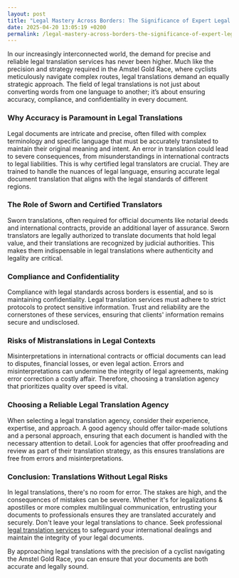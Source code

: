 ```yaml
---
layout: post
title: "Legal Mastery Across Borders: The Significance of Expert Legal Translations"
date: 2025-04-20 13:05:19 +0200
permalink: /legal-mastery-across-borders-the-significance-of-expert-legal-translations/
---
```



In our increasingly interconnected world, the demand for precise and reliable legal translation services has never been higher. Much like the precision and strategy required in the Amstel Gold Race, where cyclists meticulously navigate complex routes, legal translations demand an equally strategic approach. The field of legal translations is not just about converting words from one language to another; it’s about ensuring accuracy, compliance, and confidentiality in every document. 

### Why Accuracy is Paramount in Legal Translations

Legal documents are intricate and precise, often filled with complex terminology and specific language that must be accurately translated to maintain their original meaning and intent. An error in translation could lead to severe consequences, from misunderstandings in international contracts to legal liabilities. This is why certified legal translators are crucial. They are trained to handle the nuances of legal language, ensuring accurate legal document translation that aligns with the legal standards of different regions.

### The Role of Sworn and Certified Translators

Sworn translations, often required for official documents like notarial deeds and international contracts, provide an additional layer of assurance. Sworn translators are legally authorized to translate documents that hold legal value, and their translations are recognized by judicial authorities. This makes them indispensable in legal translations where authenticity and legality are critical.

### Compliance and Confidentiality

Compliance with legal standards across borders is essential, and so is maintaining confidentiality. Legal translation services must adhere to strict protocols to protect sensitive information. Trust and reliability are the cornerstones of these services, ensuring that clients' information remains secure and undisclosed. 

### Risks of Mistranslations in Legal Contexts

Misinterpretations in international contracts or official documents can lead to disputes, financial losses, or even legal action. Errors and misinterpretations can undermine the integrity of legal agreements, making error correction a costly affair. Therefore, choosing a translation agency that prioritizes quality over speed is vital.

### Choosing a Reliable Legal Translation Agency

When selecting a legal translation agency, consider their experience, expertise, and approach. A good agency should offer tailor-made solutions and a personal approach, ensuring that each document is handled with the necessary attention to detail. Look for agencies that offer proofreading and review as part of their translation strategy, as this ensures translations are free from errors and misinterpretations.

### Conclusion: Translations Without Legal Risks

In legal translations, there's no room for error. The stakes are high, and the consequences of mistakes can be severe. Whether it's for legalizations & apostilles or more complex multilingual communication, entrusting your documents to professionals ensures they are translated accurately and securely. Don't leave your legal translations to chance. Seek professional [legal translation services](https://www.legaltranslations.be/) to safeguard your international dealings and maintain the integrity of your legal documents.

By approaching legal translations with the precision of a cyclist navigating the Amstel Gold Race, you can ensure that your documents are both accurate and legally sound.